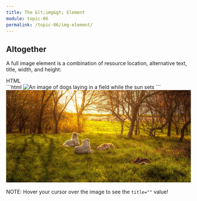 ```yaml
---
title: The &lt;img&gt; Element
module: topic-06
permalink: /topic-06/img-element/
---
```


<div class="divider-heading"></div>

## Altogether

A full image element is a combination of resource location, alternative text, title, width, and height:

<div id="code-heading">HTML</div>
```html
<img src="./images/dogs-in-field.jpeg" alt="An image of dogs laying in a field while the sun sets" title="Dogs in a Sunlit Field" width="1000" height="500" />
```

<img src="../img/dogs-in-field.jpeg" alt="An image dogs laying in a field while the sun sets" title="Dogs in a Sunlit Field" width="1000px" height="auto" />

<span class="label label-info">NOTE:</span> Hover your cursor over the image to see the `title=""` value!
